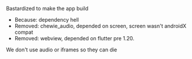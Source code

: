 Bastardized to make the app build


- Because: dependency hell
- Removed: chewie_audio, depended on screen, screen wasn't androidX compat
- Removed: webview, depended on flutter pre 1.20.

We don't use audio or iframes so they can die